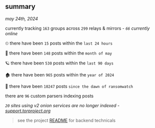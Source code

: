 
## summary
_may 24th, 2024_

currently tracking `163` groups across `299` relays & mirrors - _`66` currently online_

⏲ there have been `15` posts within the `last 24 hours`

🦈 there have been `148` posts within the `month of may`

🪐 there have been `530` posts within the `last 90 days`

🏚 there have been `965` posts within the `year of 2024`

🦕 there have been `10247` posts `since the dawn of ransomwatch`

there are `96` custom parsers indexing posts

_`20` sites using v2 onion services are no longer indexed - [support.torproject.org](https://support.torproject.org/onionservices/v2-deprecation/)_

> see the project [README](https://github.com/joshhighet/ransomwatch#ransomwatch--) for backend technicals

